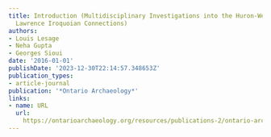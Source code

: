 ```yaml
---
title: Introduction (Multidisciplinary Investigations into the Huron-Wendat and St.
  Lawrence Iroquoian Connections)
authors:
- Louis Lesage
- Neha Gupta
- Georges Sioui
date: '2016-01-01'
publishDate: '2023-12-30T22:14:57.348653Z'
publication_types:
- article-journal
publication: '*Ontario Archaeology*'
links:
- name: URL
  url: 
    https://ontarioarchaeology.org/resources/publications-2/ontario-archaeology/ontario-archaeology-2010-2019/ontario-archaeology-oa096-2016/
---
```

